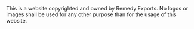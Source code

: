 This is a website copyrighted and owned by Remedy Exports.  No logos or images shall be used for any other purpose than for the usage of this website.